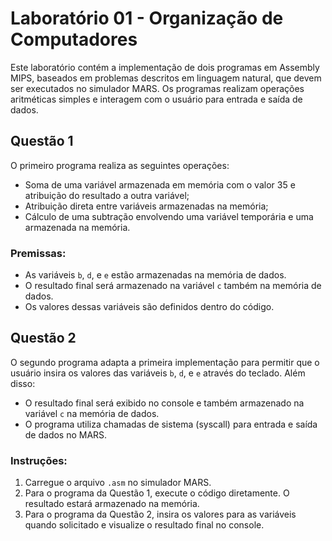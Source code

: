 # Laboratório 01 - Organização de Computadores

Este laboratório contém a implementação de dois programas em Assembly MIPS, baseados em problemas descritos em linguagem natural, que devem ser executados no simulador MARS. Os programas realizam operações aritméticas simples e interagem com o usuário para entrada e saída de dados.

## Questão 1
O primeiro programa realiza as seguintes operações:
- Soma de uma variável armazenada em memória com o valor 35 e atribuição do resultado a outra variável;
- Atribuição direta entre variáveis armazenadas na memória;
- Cálculo de uma subtração envolvendo uma variável temporária e uma armazenada na memória.

### Premissas:
- As variáveis `b`, `d`, e `e` estão armazenadas na memória de dados.
- O resultado final será armazenado na variável `c` também na memória de dados.
- Os valores dessas variáveis são definidos dentro do código.

## Questão 2
O segundo programa adapta a primeira implementação para permitir que o usuário insira os valores das variáveis `b`, `d`, e `e` através do teclado. Além disso:
- O resultado final será exibido no console e também armazenado na variável `c` na memória de dados.
- O programa utiliza chamadas de sistema (syscall) para entrada e saída de dados no MARS.

### Instruções:
1. Carregue o arquivo `.asm` no simulador MARS.
2. Para o programa da Questão 1, execute o código diretamente. O resultado estará armazenado na memória.
3. Para o programa da Questão 2, insira os valores para as variáveis quando solicitado e visualize o resultado final no console.

